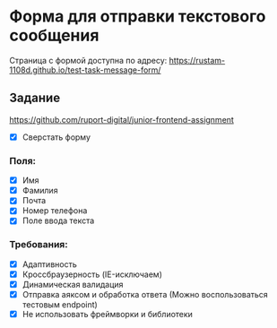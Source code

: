 # Форма для отправки текстового сообщения

Страница с формой доступна по адресу: https://rustam-1108d.github.io/test-task-message-form/

## Задание
https://github.com/ruport-digital/junior-frontend-assignment

- [x] Сверстать форму

### Поля:

- [x] Имя
- [x] Фамилия
- [x] Почта
- [x] Номер телефона
- [x] Поле ввода текста

### Требования:

- [x] Адаптивность
- [x] Кроссбраузерность (IE-исключаем)
- [x] Динамическая валидация
- [x] Отправка аяксом и обработка ответа (Можно воспользоваться тестовым endpoint)
- [x] Не использовать фреймворки и библиотеки
